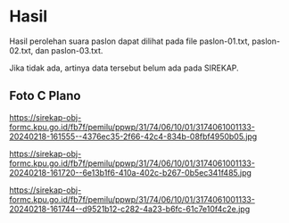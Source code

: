 # Hasil

Hasil perolehan suara paslon dapat dilihat pada file paslon-01.txt, paslon-02.txt, dan paslon-03.txt.

Jika tidak ada, artinya data tersebut belum ada pada SIREKAP.

## Foto C Plano

https://sirekap-obj-formc.kpu.go.id/fb7f/pemilu/ppwp/31/74/06/10/01/3174061001133-20240218-161555--4376ec35-2f66-42c4-834b-08fbf4950b05.jpg

https://sirekap-obj-formc.kpu.go.id/fb7f/pemilu/ppwp/31/74/06/10/01/3174061001133-20240218-161720--6e13b1f6-410a-402c-b267-0b5ec341f485.jpg

https://sirekap-obj-formc.kpu.go.id/fb7f/pemilu/ppwp/31/74/06/10/01/3174061001133-20240218-161744--d9521b12-c282-4a23-b6fc-61c7e10f4c2e.jpg
